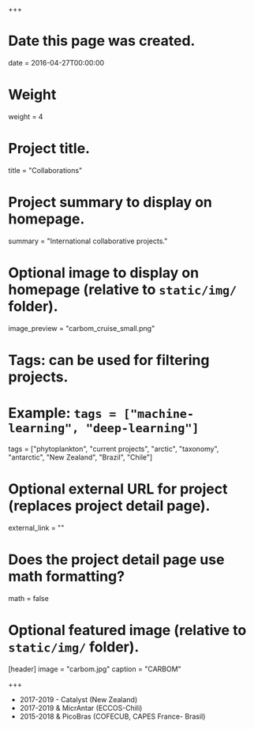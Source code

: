 +++
# Date this page was created.
date = 2016-04-27T00:00:00

# Weight
weight = 4

# Project title.
title = "Collaborations"

# Project summary to display on homepage.
summary = "International collaborative projects."

# Optional image to display on homepage (relative to `static/img/` folder).
image_preview = "carbom_cruise_small.png"

# Tags: can be used for filtering projects.
# Example: `tags = ["machine-learning", "deep-learning"]`
tags = ["phytoplankton", "current projects", "arctic", "taxonomy", "antarctic", "New Zealand", "Brazil", "Chile"]

# Optional external URL for project (replaces project detail page).
external_link = ""

# Does the project detail page use math formatting?
math = false

# Optional featured image (relative to `static/img/` folder).
[header]
image = "carbom.jpg"
caption = "CARBOM"

+++

* 2017-2019 -  Catalyst (New Zealand)
* 2017-2019 & MicrAntar (ECCOS-Chili)
* 2015-2018 & PicoBras (COFECUB, CAPES France- Brasil)

